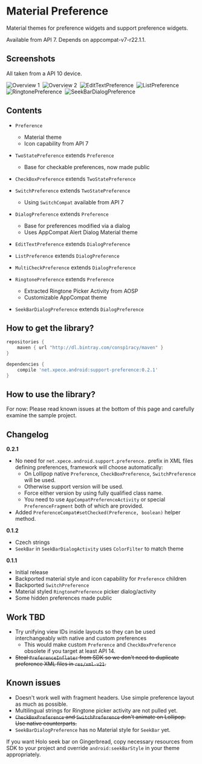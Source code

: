 # Material Preference

Material themes for preference widgets and support preference widgets.

Available from API 7. Depends on appcompat-v7-r22.1.1.

## Screenshots

All taken from a API 10 device.

![Overview 1](./docs/device-2015-05-16-022153.png)&nbsp;
![Overview 2](./docs/device-2015-05-16-022305.png)&nbsp;
![EditTextPreference](./docs/device-2015-05-16-022337.png)&nbsp;
![ListPreference](./docs/device-2015-05-16-022400.png)&nbsp;
![RingtonePreference](./docs/device-2015-05-16-022428.png)&nbsp;
![SeekBarDialogPreference](./docs/device-2015-05-17-164239.png)

## Contents

- `Preference`
  - Material theme
  - Icon capability from API 7

- `TwoStatePreference` extends `Preference`
  - Base for checkable preferences, now made public

- `CheckBoxPreference` extends `TwoStatePreference`

- `SwitchPreference` extends `TwoStatePreference`
  - Using `SwitchCompat` available from API 7

- `DialogPreference` extends `Preference`
  - Base for preferences modified via a dialog
  - Uses AppCompat Alert Dialog Material theme

- `EditTextPreference` extends `DialogPreference`

- `ListPreference` extends `DialogPreference`

- `MultiCheckPreference` extends `DialogPreference`

- `RingtonePreference` extends `Preference`
  - Extracted Ringtone Picker Activity from AOSP
  - Customizable AppCompat theme

- `SeekBarDialogPreference` extends `DialogPreference`

## How to get the library?

```groovy
repositories {
    maven { url "http://dl.bintray.com/consp1racy/maven" }
}

dependencies {
    compile 'net.xpece.android:support-preference:0.2.1'
}
```

## How to use the library?

For now: Please read known issues at the bottom of this page and carefully examine the sample project.

## Changelog

**0.2.1**
- No need for `net.xpece.android.support.preference.` prefix in XML files defining preferences, framework will choose automatically:
  - On Lollipop native `Preference`, `CheckBoxPreference`, `SwitchPreference` will be used.
  - Otherwise support version will be used.
  - Force either version by using fully qualified class name.
  - You need to use `AppCompatPreferenceActivity` or special `PreferenceFragment` both of which are provided.
- Added `PreferenceCompat#setChecked(Preference, boolean)` helper method.

**0.1.2**
- Czech strings
- `SeekBar` in `SeekBarDialogActivity` uses `ColorFilter` to match theme

**0.1.1**
- Initial release
- Backported material style and icon capability for `Preference` children
- Backported `SwitchPreference`
- Material styled `RingtonePreference` picker dialog/activity
- Some hidden preferences made public

## Work TBD

- Try unifying view IDs inside layouts so they can be used interchangeably with native and custom preferences
  - This would make custom `Preference` and `CheckBoxPreference` obsolete if you target at least API 14.
- <s>Steal `PreferenceInflater` from SDK so we don't need to duplicate preference XML files in `res/xml-v21`.</s>

## Known issues

- Doesn't work well with fragment headers. Use simple preference layout as much as possible.
- Multilingual strings for Ringtone picker activity are not pulled yet.
- <s>`CheckBoxPreference` and `SwitchPreference` don't animate on Lollipop. Use native counterparts.</s>
- `SeekBarDialogPreference` has no Material style for `SeekBar` yet.

If you want Holo seek bar on Gingerbread, copy necessary resources from SDK to your project and override `android:seekBarStyle` in your theme appropriately.
